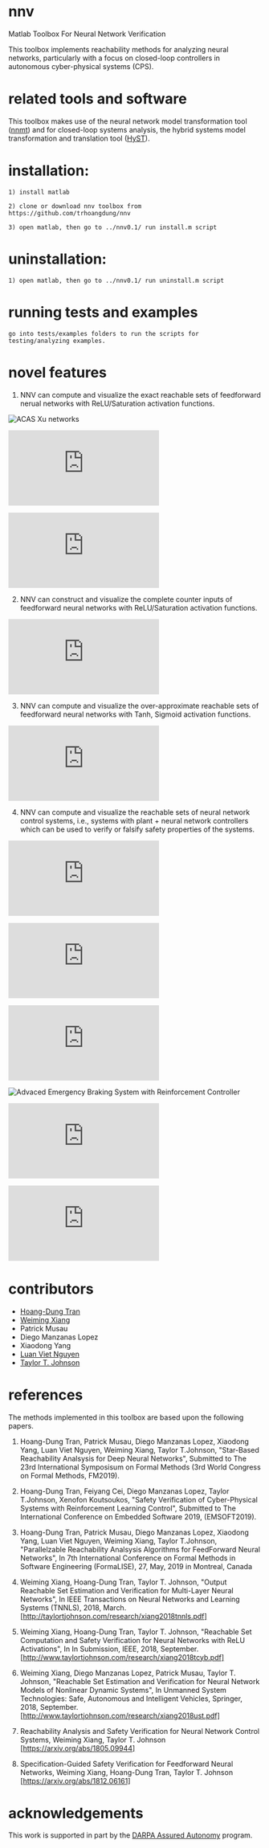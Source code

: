 # nnv
Matlab Toolbox For Neural Network Verification

This toolbox implements reachability methods for analyzing neural networks, particularly with a focus on closed-loop controllers in autonomous cyber-physical systems (CPS).

# related tools and software

This toolbox makes use of the neural network model transformation tool ([nnmt](https://github.com/verivital/nnmt)) and for closed-loop systems analysis, the hybrid systems model transformation and translation tool ([HyST](https://github.com/verivital/hyst)).

# installation:
    1) install matlab

    2) clone or download nnv toolbox from https://github.com/trhoangdung/nnv

    3) open matlab, then go to ../nnv0.1/ run install.m script

# uninstallation:

    1) open matlab, then go to ../nnv0.1/ run uninstall.m script

# running tests and examples

    go into tests/examples folders to run the scripts for testing/analyzing examples.


# novel features

1) NNV can compute and visualize the exact reachable sets of feedforward nerual networks with ReLU/Saturation activation functions.


![ACAS Xu networks](https://github.com/verivital/nnv/tree/master/nnv0.1/examples/Figures/ACASXu.png)


![The Exact Reachable Set of a ACAS Xu network](https://github.com/verivital/nnv/tree/master/nnv0.1/examples/Figures/reachSet_P4_on_N2_8.pdf)


![Reachable set of a ACAS Xu network with different methods](https://github.com/verivital/nnv/tree/master/nnv0.1/examples/Figures/reachSet_P4_on_N5_7.pdf)


2) NNV can construct and visualize the complete counter inputs of feedforward neural networks with ReLU/Saturation activation functions.

![An Complete Set of Counter Inputs](https://github.com/verivital/nnv/tree/master/nnv0.1/examples/Figures/counterInputSet_on_N2_8.pdf)


3) NNV can compute and visualize the over-approximate reachable sets of feedforward neural networks with Tanh, Sigmoid activation functions.

![Reachable set of a network with Sigmoid activation functions](https://github.com/verivital/nnv/tree/master/nnv0.1/examples/Figures/sigmoid_reachSet.pdf)

4) NNV can compute and visualize the reachable sets of neural network control systems, i.e., systems with plant + neural network controllers which can be used to verify or falsify safety properties of the systems.

![Neural Network Adaptive Cruise Control System](https://github.com/verivital/nnv/tree/master/nnv0.1/examples/Figures/ACC.pdf)

![Reachable set of the neural network adaptive cruise control system](https://github.com/verivital/nnv/tree/master/nnv0.1/examples/Figures/safe_dis_vs_rel_dis.pdf)

![fasification trace of the neural network adaptive cruise control system](https://github.com/verivital/nnv/tree/master/nnv0.1/examples/Figures/falsifyTrace.pdf)

![Advaced Emergency Braking System with Reinforcement Controller](https://github.com/verivital/nnv/tree/master/nnv0.1/examples/Figures/EBS.png)

![Reachable set of the advanced emergency braking system with reinforcement controller](https://github.com/verivital/nnv/tree/master/nnv0.1/examples/Figures/inv_TTC_over_time.pdf)

![Safe initial condition of the advanced emergency braking system with reinforcement controller](https://github.com/verivital/nnv/tree/master/nnv0.1/examples/Figures/safe_initial_condition.pdf)


# contributors

* [Hoang-Dung Tran](https://scholar.google.com/citations?user=_RzS3uMAAAAJ&hl=en)
* [Weiming Xiang](https://scholar.google.com/citations?user=Vm_7JP8AAAAJ&hl=en)
* Patrick Musau
* Diego Manzanas Lopez
* Xiaodong Yang
* [Luan Viet Nguyen](https://luanvietnguyen.github.io)
* [Taylor T. Johnson](http://www.taylortjohnson.com)

# references

The methods implemented in this toolbox are based upon the following papers.

1. Hoang-Dung Tran, Patrick Musau, Diego Manzanas Lopez, Xiaodong Yang, Luan Viet Nguyen, Weiming Xiang, Taylor T.Johnson, "Star-Based Reachability Analsysis for Deep Neural Networks", Submitted to The 23rd International Symposisum on Formal Methods (3rd World Congress on Formal Methods, FM2019).

2. Hoang-Dung Tran, Feiyang Cei, Diego Manzanas Lopez, Taylor T.Johnson, Xenofon Koutsoukos, "Safety Verification of Cyber-Physical Systems with Reinforcement Learning Control", Submitted to The International Conference on Embedded Software 2019, (EMSOFT2019).

3. Hoang-Dung Tran, Patrick Musau, Diego Manzanas Lopez, Xiaodong Yang, Luan Viet Nguyen, Weiming Xiang, Taylor T.Johnson, "Parallelzable Reachability Analsysis Algorithms for FeedForward Neural Networks", In 7th International Conference on Formal Methods in Software Engineering (FormaLISE), 27, May, 2019 in Montreal, Canada

4. Weiming Xiang, Hoang-Dung Tran, Taylor T. Johnson, "Output Reachable Set Estimation and Verification for Multi-Layer Neural Networks", In IEEE Transactions on Neural Networks and Learning Systems (TNNLS), 2018, March. [http://taylortjohnson.com/research/xiang2018tnnls.pdf]

5. Weiming Xiang, Hoang-Dung Tran, Taylor T. Johnson, "Reachable Set Computation and Safety Verification for Neural Networks with ReLU Activations", In In Submission, IEEE, 2018, September. [http://www.taylortjohnson.com/research/xiang2018tcyb.pdf]

6. Weiming Xiang, Diego Manzanas Lopez, Patrick Musau, Taylor T. Johnson, "Reachable Set Estimation and Verification for Neural Network Models of Nonlinear Dynamic Systems", In Unmanned System Technologies: Safe, Autonomous and Intelligent Vehicles, Springer, 2018, September. [http://www.taylortjohnson.com/research/xiang2018ust.pdf]

7. Reachability Analysis and Safety Verification for Neural Network Control Systems, Weiming Xiang, Taylor T. Johnson [https://arxiv.org/abs/1805.09944]

8. Specification-Guided Safety Verification for Feedforward Neural Networks, Weiming Xiang, Hoang-Dung Tran, Taylor T. Johnson [https://arxiv.org/abs/1812.06161]

# acknowledgements

This work is supported in part by the [DARPA Assured Autonomy](https://www.darpa.mil/program/assured-autonomy) program.
